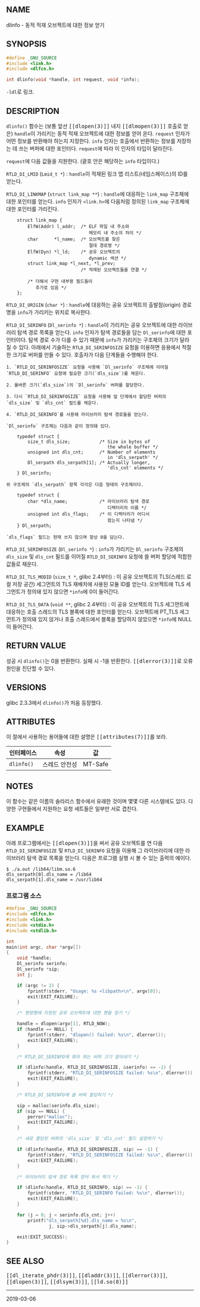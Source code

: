## NAME

dlinfo - 동적 적재 오브젝트에 대한 정보 얻기

## SYNOPSIS

```c
#define _GNU_SOURCE
#include <link.h>
#include <dlfcn.h>

int dlinfo(void *handle, int request, void *info);
```

`-ldl`로 링크.

## DESCRIPTION

`dlinfo()` 함수는 (보통 앞선 <tt>[[dlopen(3)]]</tt> 내지 <tt>[[dlmopen(3)]]</tt> 호출로 얻은) `handle`이 가리키는 동적 적재 오브젝트에 대한 정보를 얻어 온다. `request` 인자가 어떤 정보를 반환해야 하는지 지정한다. `info` 인자는 호출에서 반환하는 정보를 저장하는 데 쓰는 버퍼에 대한 포인터다. `request`에 따라 이 인자의 타입이 달라진다.

`request`에 다음 값들을 지원한다. (괄호 안은 해당하는 `info` 타입이다.)

`RTLD_DI_LMID` (`Lmid_t *`)
:   `handle`이 적재된 링크 맵 리스트(네임스페이스)의 ID를 얻는다.

`RTLD_DI_LINKMAP` (`struct link_map **`)
:   `handle`에 대응하는 `link_map` 구조체에 대한 포인터를 얻는다. `info` 인자가 `<link.h>`에 다음처럼 정의된 `link_map` 구조체에 대한 포인터를 가리킨다.

        struct link_map {
            ElfW(Addr) l_addr;  /* ELF 파일 내 주소와
                                   메모리 내 주소의 차이 */
            char      *l_name;  /* 오브젝트를 찾은
                                   절대 경로명 */
            ElfW(Dyn) *l_ld;    /* 공유 오브젝트의
                                   dynamic 섹션 */
            struct link_map *l_next, *l_prev;
                                /* 적재된 오브젝트들을 연결 */

            /* 더해서 구현 내부용 필드들이
               추가로 있음 */
        };

`RTLD_DI_ORIGIN` (`char *`)
:   `handle`에 대응하는 공유 오브젝트의 출발점(origin) 경로명을 `info`가 가리키는 위치로 복사한다.

`RTLD_DI_SERINFO` (`Dl_serinfo *`)
:   `handle`이 가리키는 공유 오브젝트에 대한 라이브러리 탐색 경로 목록을 얻는다. `info` 인자가 탐색 경로들을 담는 `Dl_serinfo`에 대한 포인터이다. 탐색 경로 수가 다를 수 있기 때문에 `info`가 가리키는 구조체의 크기가 달라질 수 있다. 아래에서 기술하는 `RTLD_DI_SERINFOSIZE` 요청을 이용하면 응용에서 적절한 크기로 버퍼를 만들 수 있다. 호출자가 다음 단계들을 수행해야 한다.

    1. `RTLD_DI_SERINFOSIZE` 요청을 사용해 `Dl_serinfo` 구조체에 이어질 `RTLD_DI_SERINFO` 요청에 필요한 크기(`dls_size`)를 채운다.

    2. 올바른 크기(`dls_size`)의 `Dl_serinfo` 버퍼를 할당한다.

    3. 다시 `RTLD_DI_SERINFOSIZE` 요청을 사용해 앞 단계에서 할당한 버퍼의 `dls_size` 및 `dls_cnt` 필드를 채운다.

    4. `RTLD_DI_SERINFO`를 사용해 라이브러리 탐색 경로들을 얻는다.

    `Dl_serinfo` 구조체는 다음과 같이 정의돼 있다.

        typedef struct {
            size_t dls_size;           /* Size in bytes of
                                          the whole buffer */
            unsigned int dls_cnt;      /* Number of elements
                                          in 'dls_serpath' */
            Dl_serpath dls_serpath[1]; /* Actually longer,
                                          'dls_cnt' elements */
        } Dl_serinfo;

    위 구조체의 `dls_serpath` 항목 각각은 다음 형태의 구조체이다.

        typedef struct {
            char *dls_name;            /* 라이브러리 탐색 경로
                                          디렉터리의 이름 */
            unsigned int dls_flags;    /* 이 디렉터리가 어디서
                                          왔는지 나타냄 */
        } Dl_serpath;

    `dls_flags` 필드는 현재 쓰지 않으며 항상 0을 담는다.

`RTLD_DI_SERINFOSIZE` (`Dl_serinfo *`)
:   `info`가 가리키는 `Dl_serinfo` 구조체의 `dls_size` 및 `dls_cnt` 필드를 이어질 `RTLD_DI_SERINFO` 요청에 쓸 버퍼 할당에 적합한 값들로 채운다.

`RTLD_DI_TLS_MODID` (`size_t *`, glibc 2.4부터)
:   이 공유 오브젝트의 TLS(스레드 로컬 저장 공간) 세그먼트의 TLS 재배치에 사용된 모듈 ID를 얻는다. 오브젝트에 TLS 세그먼트가 정의돼 있지 않으면 `*info`에 0이 들어간다.

`RTLD_DI_TLS_DATA` (`void **`, glibc 2.4부터)
:   이 공유 오브젝트의 TLS 세그먼트에 대응하는 호출 스레드의 TLS 블록에 대한 포인터를 얻는다. 오브젝트에 PT_TLS 세그먼트가 정의돼 있지 않거나 호출 스레드에서 블록을 할당하지 않았으면 `*info`에 NULL이 들어간다.

## RETURN VALUE

성공 시 `dlinfo()`는 0을 반환한다. 실패 시 -1을 반환한다. <tt>[[dlerror(3)]]</tt>로 오류 원인을 진단할 수 있다.

## VERSIONS

glibc 2.3.3에서 `dlinfo()`가 처음 등장했다.

## ATTRIBUTES

이 절에서 사용하는 용어들에 대한 설명은 <tt>[[attributes(7)]]</tt>를 보라.

| 인터페이스 | 속성 | 값 |
| --- | --- | --- |
| `dlinfo()` | 스레드 안전성 | MT-Safe |

## NOTES

이 함수는 같은 이름의 솔라리스 함수에서 유래한 것이며 몇몇 다른 시스템에도 있다. 다양한 구현들에서 지원하는 요청 세트들은 일부만 서로 겹친다.

## EXAMPLE

아래 프로그램에서는 <tt>[[dlopen(3)]]</tt>을 써서 공유 오브젝트를 연 다음 `RTLD_DI_SERINFOSIZE` 및 `RTLD_DI_SERINFO` 요청을 이용해 그 라이브러리에 대한 라이브러리 탐색 경로 목록을 얻는다. 다음은 프로그램 실행 시 볼 수 있는 출력의 예이다.

```
$ ./a.out /lib64/libm.so.6
dls_serpath[0].dls_name = /lib64
dls_serpath[1].dls_name = /usr/lib64
```

### 프로그램 소스

```c
#define _GNU_SOURCE
#include <dlfcn.h>
#include <link.h>
#include <stdio.h>
#include <stdlib.h>

int
main(int argc, char *argv[])
{
    void *handle;
    Dl_serinfo serinfo;
    Dl_serinfo *sip;
    int j;

    if (argc != 2) {
        fprintf(stderr, "Usage: %s <libpath>\n", argv[0]);
        exit(EXIT_FAILURE);
    }

    /* 명령행에 지정된 공유 오브젝트에 대한 핸들 얻기 */

    handle = dlopen(argv[1], RTLD_NOW);
    if (handle == NULL) {
        fprintf(stderr, "dlopen() failed: %s\n", dlerror());
        exit(EXIT_FAILURE);
    }

    /* RTLD_DI_SERINFO에 줘야 하는 버퍼 크기 알아내기 */

    if (dlinfo(handle, RTLD_DI_SERINFOSIZE, &serinfo) == -1) {
        fprintf(stderr, "RTLD_DI_SERINFOSIZE failed: %s\n", dlerror());
        exit(EXIT_FAILURE);
    }

    /* RTLD_DI_SERINFO에 쓸 버퍼 할당하기 */

    sip = malloc(serinfo.dls_size);
    if (sip == NULL) {
        perror("malloc");
        exit(EXIT_FAILURE);
    }

    /* 새로 할당된 버퍼의 'dls_size' 및 'dls_cnt' 필드 설정하기 */

    if (dlinfo(handle, RTLD_DI_SERINFOSIZE, sip) == -1) {
        fprintf(stderr, "RTLD_DI_SERINFOSIZE failed: %s\n", dlerror());
        exit(EXIT_FAILURE);
    }

    /* 라이브러리 탐색 경로 목록 얻어 와서 찍기 */

    if (dlinfo(handle, RTLD_DI_SERINFO, sip) == -1) {
        fprintf(stderr, "RTLD_DI_SERINFO failed: %s\n", dlerror());
        exit(EXIT_FAILURE);
    }

    for (j = 0; j < serinfo.dls_cnt; j++)
        printf("dls_serpath[%d].dls_name = %s\n",
                j, sip->dls_serpath[j].dls_name);

    exit(EXIT_SUCCESS);
}
```

## SEE ALSO

<tt>[[dl_iterate_phdr(3)]]</tt>, <tt>[[dladdr(3)]]</tt>, <tt>[[dlerror(3)]]</tt>, <tt>[[dlopen(3)]]</tt>, <tt>[[dlsym(3)]]</tt>, <tt>[[ld.so(8)]]</tt>

----

2019-03-06
